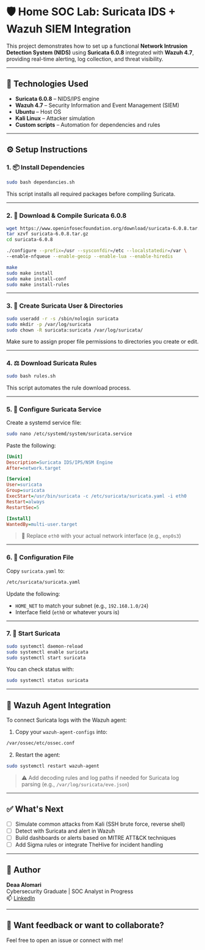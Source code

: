 # 🛡️ Home SOC Lab: Suricata IDS + Wazuh SIEM Integration

This project demonstrates how to set up a functional **Network Intrusion Detection System (NIDS)** using **Suricata 6.0.8** integrated with **Wazuh 4.7**, providing real-time alerting, log collection, and threat visibility.

---

## 🔧 Technologies Used

- **Suricata 6.0.8** – NIDS/IPS engine
- **Wazuh 4.7** – Security Information and Event Management (SIEM)
- **Ubuntu** – Host OS
- **Kali Linux** – Attacker simulation
- **Custom scripts** – Automation for dependencies and rules

---

## ⚙️ Setup Instructions

### 1. 📦 Install Dependencies

```bash
sudo bash dependancies.sh
```

This script installs all required packages before compiling Suricata.

---

### 2. 🐍 Download & Compile Suricata 6.0.8

```bash
wget https://www.openinfosecfoundation.org/download/suricata-6.0.8.tar.gz
tar xzvf suricata-6.0.8.tar.gz
cd suricata-6.0.8

./configure --prefix=/usr --sysconfdir=/etc --localstatedir=/var \
--enable-nfqueue --enable-geoip --enable-lua --enable-hiredis

make
sudo make install
sudo make install-conf
sudo make install-rules
```

---

### 3. 👤 Create Suricata User & Directories

```bash
sudo useradd -r -s /sbin/nologin suricata
sudo mkdir -p /var/log/suricata
sudo chown -R suricata:suricata /var/log/suricata/
```

Make sure to assign proper file permissions to directories you create or edit.

---

### 4. ⚖️ Download Suricata Rules

```bash
sudo bash rules.sh
```

This script automates the rule download process.

---

### 5. 🧩 Configure Suricata Service

Create a systemd service file:

```bash
sudo nano /etc/systemd/system/suricata.service
```

Paste the following:

```ini
[Unit]
Description=Suricata IDS/IPS/NSM Engine
After=network.target

[Service]
User=suricata
Group=suricata
ExecStart=/usr/bin/suricata -c /etc/suricata/suricata.yaml -i eth0
Restart=always
RestartSec=5

[Install]
WantedBy=multi-user.target
```

> 🔁 Replace `eth0` with your actual network interface (e.g., `enp0s3`)

---

### 6. 📄 Configuration File

Copy `suricata.yaml` to:

```bash
/etc/suricata/suricata.yaml
```

Update the following:

- `HOME_NET` to match your subnet (e.g., `192.168.1.0/24`)
- Interface field (`eth0` or whatever yours is)

---

### 7. 🚀 Start Suricata

```bash
sudo systemctl daemon-reload
sudo systemctl enable suricata
sudo systemctl start suricata
```

You can check status with:

```bash
sudo systemctl status suricata
```

---

## 🔗 Wazuh Agent Integration

To connect Suricata logs with the Wazuh agent:

1. Copy your `wazuh-agent-configs` into:

```bash
/var/ossec/etc/ossec.conf
```

2. Restart the agent:

```bash
sudo systemctl restart wazuh-agent
```

> ⚠️ Add decoding rules and log paths if needed for Suricata log parsing (e.g., `/var/log/suricata/eve.json`)

---

## ✅ What's Next

- [ ] Simulate common attacks from Kali (SSH brute force, reverse shell)
- [ ] Detect with Suricata and alert in Wazuh
- [ ] Build dashboards or alerts based on MITRE ATT&CK techniques
- [ ] Add Sigma rules or integrate TheHive for incident handling

---

## 🧠 Author

**Deaa Alomari**  
Cybersecurity Graduate | SOC Analyst in Progress  
📫 [LinkedIn](https://www.linkedin.com/in/deaa-alomari-5680171aa?utm_source=share&utm_campaign=share_via&utm_content=profile&utm_medium=ios_app)

---

## 💬 Want feedback or want to collaborate?

Feel free to open an issue or connect with me!










